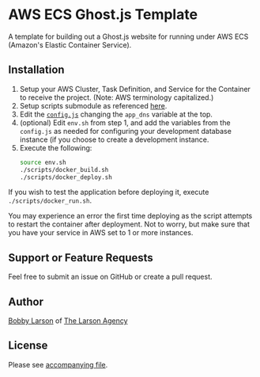 # AWS ECS Ghost.js Template

A template for building out a Ghost.js website for running under AWS ECS (Amazon's Elastic Container Service).


## Installation

1. Setup your AWS Cluster, Task Definition, and Service for the Container to receive the project. (Note: AWS terminology capitalized.)
2. Setup scripts submodule as referenced [here](https://github.com/TheLarsonAgency/aws-ecs-deploy-scripts).
3. Edit the [`config.js`](https://github.com/TheLarsonAgency/aws-ecs-ghostjs-template/blob/master/config.js) changing the `app_dns` variable at the top.
4. (optional) Edit `env.sh` from step 1, and add the variables from the `config.js` as needed for configuring your development database instance (if you choose to create a development instance.
5. Execute the following:
    ```bash
    source env.sh
    ./scripts/docker_build.sh
    ./scripts/docker_deploy.sh
    ```
    
If you wish to test the application before deploying it, execute `./scripts/docker_run.sh`.

You may experience an error the first time deploying as the script attempts to restart the container after deployment.  Not to worry, but make sure that you have your service in AWS set to 1 or more instances.


## Support or Feature Requests

Feel free to submit an issue on GitHub or create a pull request.


## Author

[Bobby Larson](http://bobby.social) of [The Larson Agency](http://larson.agency)


## License

Please see [accompanying file](https://github.com/TheLarsonAgency/aws-ecs-ghostjs-template/blob/master/LICENSE). 
